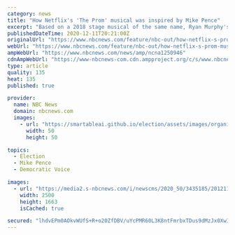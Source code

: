 ```yaml
---
category: news
title: "How Netflix's 'The Prom' musical was inspired by Mike Pence"
excerpt: "Based on a 2018 stage musical of the same name, Ryan Murphy's highly anticipated latest directorial project premiered Friday on Netflix and in select theaters."
publishedDateTime: 2020-12-11T20:21:00Z
originalUrl: "https://www.nbcnews.com/feature/nbc-out/how-netflix-s-prom-musical-was-inspired-mike-pence-n1250946"
webUrl: "https://www.nbcnews.com/feature/nbc-out/how-netflix-s-prom-musical-was-inspired-mike-pence-n1250946"
ampWebUrl: "https://www.nbcnews.com/news/amp/ncna1250946"
cdnAmpWebUrl: "https://www-nbcnews-com.cdn.ampproject.org/c/s/www.nbcnews.com/news/amp/ncna1250946"
type: article
quality: 135
heat: 135
published: true

provider:
  name: NBC News
  domain: nbcnews.com
  images:
    - url: "https://smartableai.github.io/election/assets/images/organizations/nbcnews.com-50x50.jpg"
      width: 50
      height: 50

topics:
  - Election
  - Mike Pence
  - Democratic Voice

images:
  - url: "https://media2.s-nbcnews.com/i/newscms/2020_50/3435185/201211-the-prom-netflix-ew-305p_1b7b20b1bc6468f75bbba783f3514f59.jpg"
    width: 2500
    height: 1663
    isCached: true

secured: "lhdvEPm0AOkvWUfS+R+o20ZfDBV/uYcPMR60L3K8ntFmrbxTDus9dMzJx0XwIvAeUwL1U9RCgKo9bMkVkZ2iHMvNntziMIU3ryzE232rQaJgbqjEEJM+vG00VoWpMXfH1cFSt37SPuHC0uBRYNi9pH3Rr6yQSWQSSuZqKwcGUFkwOHxzVJiUQWGeCSAdgTAb99qxajjXnoq0+E+X3XweVoBEixQQvJRtfYPKs6tnUuYM9GTT8gcKFN2n563mTjacdmBvhtKK6VWTPIUYCjcCEK0i0u4G6MwosPQVSsJm2xzn+NcplCo7SJs6hl5mS7SOdvPs8rfTNekRaEn8iLYJ8KCDnwSoAbo0vRw8fSF8BA4=;3Ur5ZJm4aF8IpiH4560C/w=="
---
```


